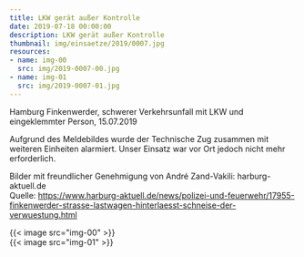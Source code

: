 ```yaml
---
title: LKW gerät außer Kontrolle
date: 2019-07-18 00:00:00
description: LKW gerät außer Kontrolle
thumbnail: img/einsaetze/2019/0007.jpg
resources:
- name: img-00
  src: img/2019-0007-00.jpg
- name: img-01
  src: img/2019-0007-01.jpg
---
```


Hamburg Finkenwerder, schwerer Verkehrsunfall mit LKW und eingeklemmter Person, 15.07.2019

Aufgrund des Meldebildes wurde der Technische Zug zusammen mit weiteren Einheiten alarmiert.
Unser Einsatz war vor Ort jedoch nicht mehr erforderlich.

Bilder mit freundlicher Genehmigung von André Zand-Vakili: harburg-aktuell.de  
Quelle: https://www.harburg-aktuell.de/news/polizei-und-feuerwehr/17955-finkenwerder-strasse-lastwagen-hinterlaesst-schneise-der-verwuestung.html

{{< image src="img-00" >}}  
{{< image src="img-01" >}}  
